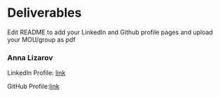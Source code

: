 # Deliverables
Edit README to add your LinkedIn and Github profile pages and upload your MOU/group as pdf 

### Anna Lizarov
LinkedIn Profile: [link](https://www.linkedin.com/in/anna-lizarov-43010b11b/)

GitHub Profile:[link](https://github.com/lizarova777/)
